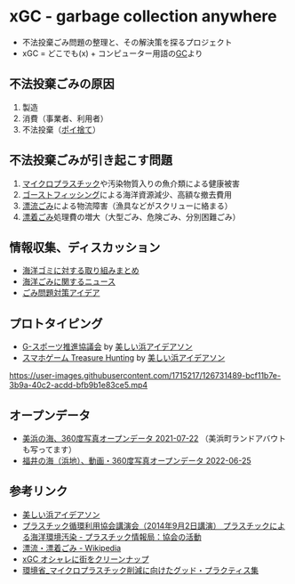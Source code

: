 # xGC - garbage collection anywhere

- 不法投棄ごみ問題の整理と、その解決策を探るプロジェクト
- xGC = どこでも(x) + コンピューター用語の[GC](https://ja.wikipedia.org/wiki/%E3%82%AC%E3%83%99%E3%83%BC%E3%82%B8%E3%82%B3%E3%83%AC%E3%82%AF%E3%82%B7%E3%83%A7%E3%83%B3)より

## 不法投棄ごみの原因

1. 製造
2. 消費（事業者、利用者）
3. 不法投棄（[ポイ捨て](https://ja.wikipedia.org/wiki/%E3%83%9D%E3%82%A4%E6%8D%A8%E3%81%A6)）

## 不法投棄ごみが引き起こす問題

1. [マイクロプラスチック](https://ja.wikipedia.org/wiki/%E3%83%9E%E3%82%A4%E3%82%AF%E3%83%AD%E3%83%97%E3%83%A9%E3%82%B9%E3%83%81%E3%83%83%E3%82%AF)や汚染物質入りの魚介類による健康被害
2. [ゴーストフィッシング](https://ja.wikipedia.org/wiki/%E3%82%B4%E3%83%BC%E3%82%B9%E3%83%88%E3%83%95%E3%82%A3%E3%83%83%E3%82%B7%E3%83%B3%E3%82%B0)による海洋資源減少、高額な撤去費用
3. [漂流ごみ](https://ja.wikipedia.org/wiki/%E6%BC%82%E6%B5%81%E3%83%BB%E6%BC%82%E7%9D%80%E3%81%94%E3%81%BF)による物流障害（漁具などがスクリューに絡まる）
4. [漂着ごみ](https://ja.wikipedia.org/wiki/%E6%BC%82%E6%B5%81%E3%83%BB%E6%BC%82%E7%9D%80%E3%81%94%E3%81%BF)処理費の増大（大型ごみ、危険ごみ、分別困難ごみ）

## 情報収集、ディスカッション

- [海洋ゴミに対する取り組みまとめ](https://github.com/code4fukui/marinedebris/issues/1)
- [海洋ごみに関するニュース](https://github.com/code4fukui/marinedebris/issues/2)
- [ごみ問題対策アイデア](https://github.com/code4fukui/marinedebris/issues/3)

## プロトタイピング

- [G-スポーツ推進協議会](https://xgc.jp/gSports/) by [美しい浜アイデアソン](https://cheerup-mihama.jp/mission/m002/)
- [スマホゲーム Treasure Hunting](https://xgc.jp/t-hunt/) by [美しい浜アイデアソン](https://cheerup-mihama.jp/mission/m002/)

https://user-images.githubusercontent.com/1715217/126731489-bcf11b7e-3b9a-40c2-acdd-bfb9b1e83ce5.mp4

## オープンデータ

- [美浜の海、360度写真オープンデータ 2021-07-22](https://code4fukui.github.io/vr-fukui/vr-view.html#img/vr-mihama.jpg) （美浜町ランドアバウトも写ってます）
- [福井の海（浜地）、動画・360度写真オープンデータ 2022-06-25](https://github.com/code4fukui/fukui-sea)

## 参考リンク

- [美しい浜アイデアソン](https://cheerup-mihama.jp/mission/m002/)
- [プラスチック循環利用協会講演会（2014年9月2日講演） プラスチックによる海洋環境汚染 - プラスチック情報局：協会の活動](https://www.pwmi.or.jp/public/new/201501/index.html)
- [漂流・漂着ごみ - Wikipedia](https://ja.wikipedia.org/wiki/%E6%BC%82%E6%B5%81%E3%83%BB%E6%BC%82%E7%9D%80%E3%81%94%E3%81%BF#:~:text=%E6%BC%82%E6%B5%81%E3%83%BB%E6%BC%82%E7%9D%80%E3%81%94%E3%81%BF%EF%BC%88%E3%81%B2%E3%82%87%E3%81%86,%E3%81%94%E3%81%BF%E3%80%81%E3%83%9E%E3%83%AA%E3%83%B3%E3%83%87%E3%83%96%E3%83%AA%E3%81%A8%E3%82%82%E5%91%BC%E3%81%B0%E3%82%8C%E3%82%8B%E3%80%82)
- [xGC オシャレに街をクリーンナップ](https://ameblo.jp/xgc/)
- [環境省_マイクロプラスチック削減に向けたグッド・プラクティス集](http://www.env.go.jp/water/post_113.html)
